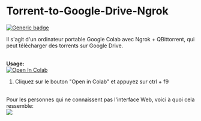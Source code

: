 # Torrent-to-Google-Drive-Ngrok
[![Generic badge](https://img.shields.io/badge/Author-fpet007-green)](https://shields.io/)

Il s'agit d'un ordinateur portable Google Colab avec Ngrok + QBittorrent, qui peut télécharger des torrents sur Google Drive.



<br><b>Usage:</b>
<br>
<a href="https://colab.research.google.com/gist/fpet007/ed731234aa8d573bc425a1ecf9f81445/serveur-qbittorrent-ngrok.ipynb" target="_parent\"><img src="https://colab.research.google.com/assets/colab-badge.svg" alt="Open In Colab"/></a>
1. Cliquez sur le bouton "Open in Colab" et appuyez sur ctrl + f9 
<br>
Pour les personnes qui ne connaissent pas l'interface Web, voici à quoi cela ressemble:
<br>
<img src="https://i.snag.gy/ZAg2PS.jpg">
